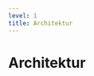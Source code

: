 ```yaml
---
level: 1
title: Architektur
---
```

# Architektur

<Image
    :src="`./static/android-platform-architecture.webp`"
    :caption="'Fig 1. Android Architecture'"
/>

<PageNumber/>